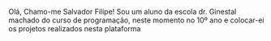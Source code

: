 Olá, Chamo-me Salvador Filipe! Sou um aluno da escola dr. Ginestal machado do curso de programação, neste momento no 10º ano e colocar-ei os projetos realizados nesta plataforma
